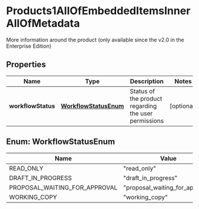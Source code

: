 

# Products1AllOfEmbeddedItemsInnerAllOfMetadata

More information around the product (only available since the v2.0 in the Enterprise Edition)

## Properties

| Name | Type | Description | Notes |
|------------ | ------------- | ------------- | -------------|
|**workflowStatus** | [**WorkflowStatusEnum**](#WorkflowStatusEnum) | Status of the product regarding the user permissions |  [optional] |



## Enum: WorkflowStatusEnum

| Name | Value |
|---- | -----|
| READ_ONLY | &quot;read_only&quot; |
| DRAFT_IN_PROGRESS | &quot;draft_in_progress&quot; |
| PROPOSAL_WAITING_FOR_APPROVAL | &quot;proposal_waiting_for_approval&quot; |
| WORKING_COPY | &quot;working_copy&quot; |



